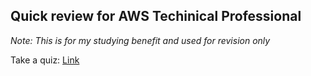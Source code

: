 ## Quick review for AWS Techinical Professional 

_Note: This is for my studying benefit and used for revision only_

Take a quiz: [Link](]https://jceatwell.github.io/awstechnicalquiz/)
